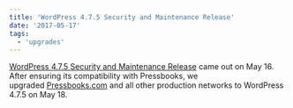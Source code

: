 ```yaml
---
title: 'WordPress 4.7.5 Security and Maintenance Release'
date: '2017-05-17'
tags:
  - 'upgrades'
---
```


[WordPress 4.7.5 Security and Maintenance Release](https://wordpress.org/news/2017/05/wordpress-4-7-5/) came
out on May 16. After ensuring its compatibility with Pressbooks, we
upgraded [Pressbooks.com](https://pressbooks.com/) and all other production networks to
WordPress 4.7.5 on May 18.
